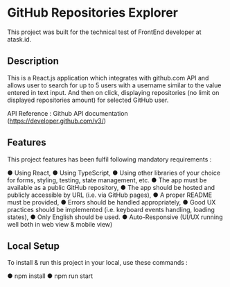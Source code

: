 # GitHub Repositories Explorer

This project was built for the technical test of FrontEnd developer at atask.id.


## Description

This is a React.js application which integrates with github.com API and allows user to search for up to 5 users with a username similar to the value entered in text input. And then on click, displaying repositories (no limit on displayed repositories amount) for selected GitHub user.

API Reference : Github API documentation (https://developer.github.com/v3/)


## Features

This project features has been fulfil following mandatory requirements :

● Using React,
● Using TypeScript,
● Using other libraries of your choice for forms, styling, testing, state management, etc.
● The app must be available as a public GitHub repository,
● The app should be hosted and publicly accessible by URL (i.e. via GitHub pages),
● A proper README must be provided,
● Errors should be handled appropriately,
● Good UX practices should be implemented (i.e. keyboard events handling, loading states),
● Only English should be used.
● Auto-Responsive (UI/UX running well both in web view & mobile view)


## Local Setup

To install & run this project in your local, use these commands :

● npm install
● npm run start
